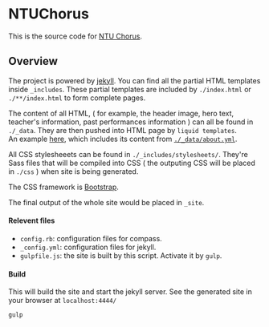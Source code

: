 
# NTUChorus

This is the source code for [NTU Chorus](ntuchorus.github.io).

## Overview

The project is powered by [jekyll](jekyllrb.com).  You can find all the partial HTML templates inside `_includes`.
These partial templates are included by `./index.html` or `./**/index.html` to form complete pages.

The content of all HTML, ( for example, the header image, hero text, 
teacher's information, past performances information
) can all be found in `./_data`.  They are then pushed into HTML page by `liquid templates`.  
An example [here](https://github.com/yunchih/ntuchorus/blob/master/_includes/team.html#L13-L21), which includes its content from [`./_data/about.yml`](https://github.com/ntuchorus/ntuchorus/blob/master/_data/about.yml).

All CSS stylesheeets can be found in `./_includes/stylesheets/`.  They're Sass files that will be compiled into CSS 
( the outputing CSS will be placed in `./css` )
when site is being generated.

The CSS framework is [Bootstrap](http://getbootstrap.com).


The final output of the whole site would be placed in `_site`.

#### Relevent files

- `config.rb`: configuration files for compass.
- `_config.yml`: configuration files for jekyll.
- `gulpfile.js`: the site is built by this script.  Activate it by `gulp`.


#### Build

This will build the site and start the jekyll server.
See the generated site in your browser at `localhost:4444/`
```
gulp
```
